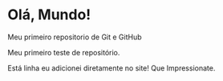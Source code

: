 # Olá, Mundo!
 Meu primeiro repositorio de Git e GitHub

 Meu primeiro teste de repositório. 
 
 Está linha eu adicionei diretamente no site! Que Impressionate.
